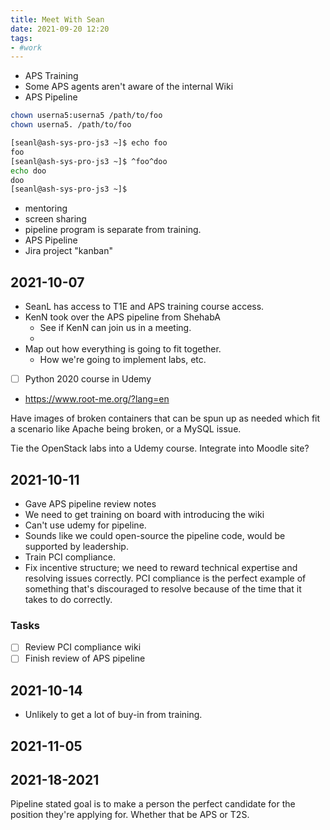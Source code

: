 ```yaml
---
title: Meet With Sean
date: 2021-09-20 12:20
tags:
- #work
---
```


* APS Training
* Some APS agents aren't aware of the internal Wiki
* APS Pipeline

```bash
chown userna5:userna5 /path/to/foo
chown userna5. /path/to/foo
```

```bash
[seanl@ash-sys-pro-js3 ~]$ echo foo
foo
[seanl@ash-sys-pro-js3 ~]$ ^foo^doo
echo doo
doo
[seanl@ash-sys-pro-js3 ~]$
```

* mentoring
* screen sharing
* pipeline program is separate from training. 
* APS Pipeline
* Jira project "kanban"


## 2021-10-07

* SeanL has access to T1E and APS training course access.
* KenN took over the APS pipeline from ShehabA
  + See if KenN can join us in a meeting.
  +
* Map out how everything is going to fit together. 
  + How we're going to implement labs, etc. 

- [ ] Python 2020 course in Udemy

* <https://www.root-me.org/?lang=en>

Have images of broken containers that can be spun up as needed which fit a
scenario like Apache being broken, or a MySQL issue.

Tie the OpenStack labs into a Udemy course. 
Integrate into Moodle site?

## 2021-10-11

* Gave APS pipeline review notes
* We need to get training on board with introducing the wiki
* Can't use udemy for pipeline.
* Sounds like we could open-source the pipeline code, would be supported by
leadership. 
* Train PCI compliance. 
* Fix incentive structure; we need to reward technical expertise and resolving
issues correctly. PCI compliance is the perfect example of something that's
discouraged to resolve because of the time that it takes to do correctly. 

### Tasks

- [ ] Review PCI compliance wiki
- [ ] Finish review of APS pipeline

## 2021-10-14

* Unlikely to get a lot of buy-in from training.

## 2021-11-05

## 2021-18-2021

Pipeline stated goal is to make a person the perfect candidate for the position
they're applying for. Whether that be APS or T2S. 


